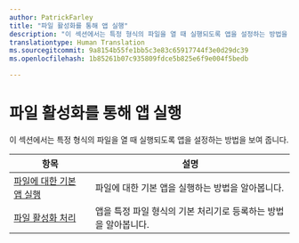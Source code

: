 ```yaml
---
author: PatrickFarley
title: "파일 활성화를 통해 앱 실행"
description: "이 섹션에서는 특정 형식의 파일을 열 때 실행되도록 앱을 설정하는 방법을 보여 줍니다."
translationtype: Human Translation
ms.sourcegitcommit: 9a8154b55fe1bb5c3e83c65917744f3e0d29dc39
ms.openlocfilehash: 1b85261b07c935809fdce5b825e6f9e004f5bedb

---
```


# <a name="launch-an-app-through-file-activation"></a>파일 활성화를 통해 앱 실행

이 섹션에서는 특정 형식의 파일을 열 때 실행되도록 앱을 설정하는 방법을 보여 줍니다.

| 항목 | 설명 |
|-------|-------------|
| [파일에 대한 기본 앱 실행](launch-the-default-app-for-a-file.md) | 파일에 대한 기본 앱을 실행하는 방법을 알아봅니다. |
| [파일 활성화 처리](handle-file-activation.md) | 앱을 특정 파일 형식의 기본 처리기로 등록하는 방법을 알아봅니다. |


<!--HONumber=Dec16_HO1-->


